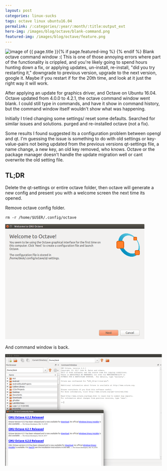 ```yaml
---
layout: post
categories: linux-sucks
tags: octave linux ubuntu16.04
permalink: /:categories/:year/:month/:title:output_ext
hero-img: /images/blog/octave/blank-command.png
featured-img: /images/blog/octave/feature.png
---
```


{% if page.featured-img %}
  <img src="{{ page.featured-img }}" alt="image of {{ page.title }}" title = "{{ page.title }}" class="img-fluid mr-3" style="float:left;"/>{% endif %}
Blank octave command window :( This is one of those annoying errors where part of the functionality is crippled, and you're likely going to spend hours hunting down a fix, or applying updates, un-install, re-install, "did you try restarting it," downgrade to previous version, upgrade to the next version, google it. Maybe if you restart if for the 20th time, and look at it just the right way it will work.

After applying an update for graphics driver, and Octave on Ubuntu 16.04. Octave updated from 4.0.0 to 4.2.1, the octave command window went blank. I could still type in commands, and have it show in command history, but the command window itself wouldn't show what was happening.

Initially I tried changing some settings/ reset some defaults. Searched for similar issues and solutions. purged and re-installed octave (not a fix).

Some results I found suggested its a configuration problem between opengl and qt. I'm guessing the issue is something to do with old settings or key-value-pairs not being updated from the previous versions qt-settings file, a name change, a new key, an old key removed, who knows. Octave or the package manager doesn't handle the update migration well or cant overwrite the old setting file.

## TL;DR
Delete the qt-settings or entire octave folder, then octave will generate a new config and present you with a welcome screen the next time its opened.

Remove octave config folder.
```console
rm -r /home/$USER/.config/octave
```

<img src="/images/blog/octave/success.png" alt="image of octave welcome screen" title = "octave welcome screen" class="img-fluid"/>

And command window is back.

<img src="/images/blog/octave/success2.png" alt="image of working octave command window" title = "working octave command window" class="img-fluid"/>
